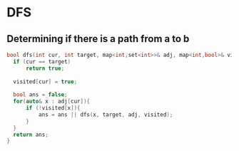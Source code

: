 # DFS

## Determining if there is a path from a to b


```cpp
bool dfs(int cur, int target, map<int,set<int>>& adj, map<int,bool>& visited){
  if (cur == target)
      return true;
  
  visited[cur] = true;
  
  bool ans = false;
  for(auto& x : adj[cur]){
      if (!visited[x]){
          ans = ans || dfs(x, target, adj, visited);
      }
  } 
  return ans;
}
```

